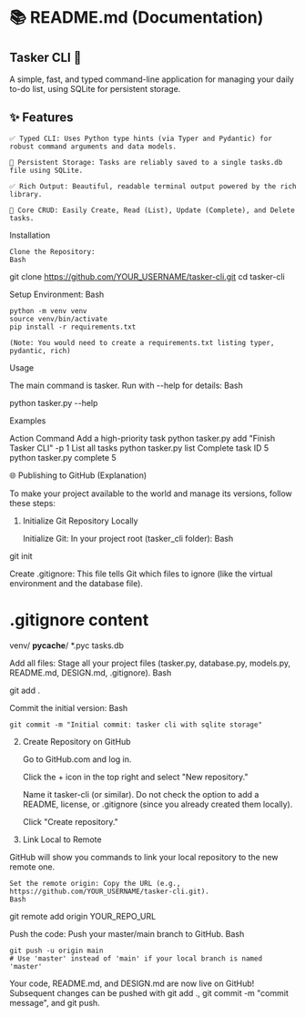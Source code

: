 # 📚 README.md (Documentation)

## Tasker CLI 🚀

A simple, fast, and typed command-line application for managing your daily to-do list, using SQLite for persistent storage.

## ✨ Features

    ✅ Typed CLI: Uses Python type hints (via Typer and Pydantic) for robust command arguments and data models.

    💾 Persistent Storage: Tasks are reliably saved to a single tasks.db file using SQLite.

    ✅ Rich Output: Beautiful, readable terminal output powered by the rich library.

    💾 Core CRUD: Easily Create, Read (List), Update (Complete), and Delete tasks.



    

Installation

    Clone the Repository:
    Bash

git clone https://github.com/YOUR_USERNAME/tasker-cli.git
cd tasker-cli

Setup Environment:
Bash

    python -m venv venv
    source venv/bin/activate
    pip install -r requirements.txt

    (Note: You would need to create a requirements.txt listing typer, pydantic, rich)

Usage

The main command is tasker. Run with --help for details:
Bash

python tasker.py --help

Examples

Action	Command
Add a high-priority task	python tasker.py add "Finish Tasker CLI" -p 1
List all tasks	python tasker.py list
Complete task ID 5	python tasker.py complete 5


🌐 Publishing to GitHub (Explanation)

To make your project available to the world and manage its versions, follow these steps:

1. Initialize Git Repository Locally

    Initialize Git: In your project root (tasker_cli folder):
    Bash

git init

Create .gitignore: This file tells Git which files to ignore (like the virtual environment and the database file).

# .gitignore content
venv/
__pycache__/
*.pyc
tasks.db

Add all files: Stage all your project files (tasker.py, database.py, models.py, README.md, DESIGN.md, .gitignore).
Bash

git add .

Commit the initial version:
Bash

    git commit -m "Initial commit: tasker cli with sqlite storage"

2. Create Repository on GitHub

    Go to GitHub.com and log in.

    Click the + icon in the top right and select "New repository."

    Name it tasker-cli (or similar). Do not check the option to add a README, license, or .gitignore (since you already created them locally).

    Click "Create repository."

3. Link Local to Remote

GitHub will show you commands to link your local repository to the new remote one.

    Set the remote origin: Copy the URL (e.g., https://github.com/YOUR_USERNAME/tasker-cli.git).
    Bash

git remote add origin YOUR_REPO_URL

Push the code: Push your master/main branch to GitHub.
Bash

    git push -u origin main
    # Use 'master' instead of 'main' if your local branch is named 'master'

Your code, README.md, and DESIGN.md are now live on GitHub! Subsequent changes can be pushed with git add ., git commit -m "commit message", and git push.


